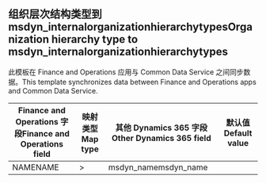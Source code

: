 ## <a name="organization-hierarchy-type-to-msdyn_internalorganizationhierarchytypes"></a><span data-ttu-id="96a2d-101">组织层次结构类型到 msdyn_internalorganizationhierarchytypes</span><span class="sxs-lookup"><span data-stu-id="96a2d-101">Organization hierarchy type to msdyn_internalorganizationhierarchytypes</span></span>

<span data-ttu-id="96a2d-102">此模板在 Finance and Operations 应用与 Common Data Service 之间同步数据。</span><span class="sxs-lookup"><span data-stu-id="96a2d-102">This template synchronizes data between Finance and Operations apps and Common Data Service.</span></span>

<span data-ttu-id="96a2d-103">Finance and Operations 字段</span><span class="sxs-lookup"><span data-stu-id="96a2d-103">Finance and Operations field</span></span> | <span data-ttu-id="96a2d-104">映射类型</span><span class="sxs-lookup"><span data-stu-id="96a2d-104">Map type</span></span> | <span data-ttu-id="96a2d-105">其他 Dynamics 365 字段</span><span class="sxs-lookup"><span data-stu-id="96a2d-105">Other Dynamics 365 field</span></span> | <span data-ttu-id="96a2d-106">默认值</span><span class="sxs-lookup"><span data-stu-id="96a2d-106">Default value</span></span>
---|---|---|---
<span data-ttu-id="96a2d-107">NAME</span><span class="sxs-lookup"><span data-stu-id="96a2d-107">NAME</span></span> | > | <span data-ttu-id="96a2d-108">msdyn_name</span><span class="sxs-lookup"><span data-stu-id="96a2d-108">msdyn_name</span></span> | 
